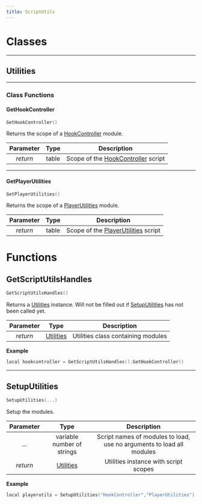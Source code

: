 ```yaml
---
title: ScriptUtils
---
```


# Classes

---

## Utilities

---

### Class Functions

#### GetHookController
```c++
GetHookController()
```
Returns the scope of a [HookController](hookcontroller.md) module.

| Parameter      | Type          | Description  |
| :-----------: |:-------------:| :-----------:|
| *return* | table | Scope of the [HookController](hookcontroller.md) script |

---
#### GetPlayerUtilities
```c++
GetPlayerUtilities()
```
Returns the scope of a [PlayerUtilities](playerutilities.md) module.

| Parameter      | Type          | Description  |
| :-----------: |:-------------:| :-----------:|
| *return* | table | Scope of the [PlayerUtilities](playerutilities.md) script |

# Functions

## GetScriptUtilsHandles

```c++
GetScriptUtilsHandles()
```
Returns a [Utilities](#utilities) instance. Will not be filled out if [SetupUtilities](#setuputilities) has not been called yet.

| Parameter      | Type          | Description  |
| :-----------: |:-------------:| :-----------:|
| *return* | [Utilities](#utilities) | Utilities class containing modules |

**Example**
```c++
local hookcontroller = GetScriptUtilsHandles().GetHookController()
```

---
## SetupUtilities

```c++
SetupUtilities(...)
```
Setup the modules.

| Parameter      | Type          | Description  |
| :-----------: |:-------------:| :-----------:|
| ... | variable number of strings | Script names of modules to load, use no arguments to load all modules |
| *return* | [Utilities](#utilities) | Utilities instance with script scopes |

**Example**
```c++
local playerutils = SetupUtilities("HookController","PlayerUtilities").GetPlayerUtilities()
```


